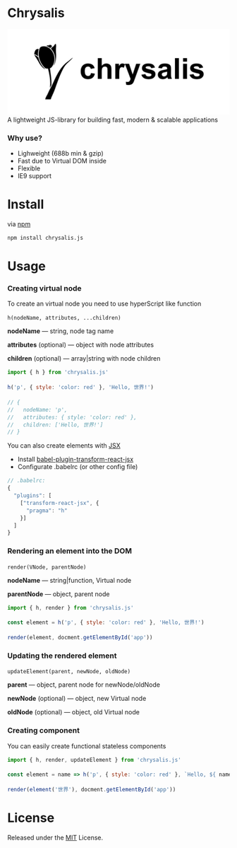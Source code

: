 # Chrysalis
![](/chrysalis.svg)
A lightweight JS-library for building fast, modern &amp; scalable applications

### Why use?

- Lighweight (688b min & gzip)
- Fast due to Virtual DOM inside 
- Flexible
- IE9 support

# Install

via [npm](https://www.npmjs.com/package/chrysalis.js)
```bash
npm install chrysalis.js
```
# Usage
### Creating virtual node

To create an virtual node you need to use hyperScript like function 

```h(nodeName, attributes, ...children)```

**nodeName** — string, node tag name 

**attributes** (optional) — object with node attributes

**children** (optional) — array|string with node children 

```javascript
import { h } from 'chrysalis.js'

h('p', { style: 'color: red' }, 'Hello, 世界!')

// {
//   nodeName: 'p',
//   attributes: { style: 'color: red' },
//   children: ['Hello, 世界!']
// }
```

You can also create elements with [JSX](https://jsx.github.io/)

- Install [babel-plugin-transform-react-jsx
](https://www.npmjs.com/package/babel-plugin-transform-react-jsx)
- Configurate .babelrc (or other config file)

```javascript
// .babelrc:
{
  "plugins": [
    ["transform-react-jsx", {
      "pragma": "h" 
    }]
  ]
}
```

### Rendering an element into the DOM

```render(VNode, parentNode)``` 

**nodeName** — string|function, Virtual node

**parentNode** — object, parent node


```javascript
import { h, render } from 'chrysalis.js'

const element = h('p', { style: 'color: red' }, 'Hello, 世界!')

render(element, docment.getElementById('app'))
```


### Updating the rendered element

```updateElement(parent, newNode, oldNode)```

**parent** — object, parent node for newNode/oldNode

**newNode** (optional) — object, new Virtual node

**oldNode** (optional) — object, old Virtual node

### Creating component 

You can easily create functional stateless components

```javascript
import { h, render, updateElement } from 'chrysalis.js'

const element = name => h('p', { style: 'color: red' }, `Hello, ${ name }!`)

render(element('世界'), docment.getElementById('app'))
```

# License
Released under the [MIT](https://github.com/Chrysalisss/chrysalis/blob/master/LICENSE) License.
